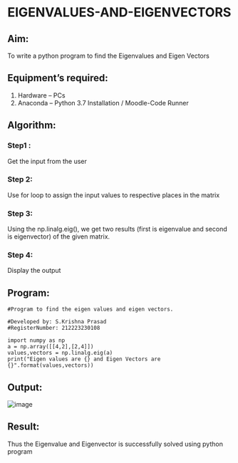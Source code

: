# EIGENVALUES-AND-EIGENVECTORS
## Aim:
To write a python program to find the Eigenvalues and Eigen Vectors
## Equipment’s required:
1. 	Hardware – PCs
2. 	Anaconda – Python 3.7 Installation / Moodle-Code Runner
## Algorithm:
### Step1 : 
Get the input from the user
### Step 2: 
Use for loop to assign the input values to respective places in the matrix
### Step 3: 
Using the np.linalg.eig(),  we get two results (first is eigenvalue and second is eigenvector) of the given matrix.
### Step 4: 
Display the output

## Program:
```
#Program to find the eigen values and eigen vectors.

#Developed by: S.Krishna Prasad
#RegisterNumber: 212223230108
```
```
import numpy as np
a = np.array([[4,2],[2,4]])
values,vectors = np.linalg.eig(a)
print("Eigen values are {} and Eigen Vectors are {}".format(values,vectors))
```
## Output:
![image](https://github.com/KrishnaPrasad148/EIGENVALUES-AND-EIGENVECTORS/assets/147332763/f0bc1684-f197-404a-9a12-70bfa53506b2)

## Result:
Thus the Eigenvalue and Eigenvector is successfully solved using python program
